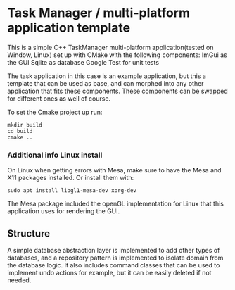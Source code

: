 # Task Manager / multi-platform application template
This is a simple C++ TaskManager multi-platform application(tested on Window, Linux) set up with CMake with the following components:
ImGui as the GUI
Sqlite as database
Google Test for unit tests

The task application in this case is an example application, but this a template that can be used as base, and can morphed into any other application that fits these components. These components can be swapped for different ones as well of course.

To set the Cmake project up run:
```
mkdir build
cd build
cmake ..
```

### Additional info Linux install
On Linux when getting errors with Mesa, make sure to have the Mesa and X11 packages installed. Or install them with:
```
sudo apt install libgl1-mesa-dev xorg-dev
```
The Mesa package included the openGL implementation for Linux that this application uses for rendering the GUI.

## Structure
A simple database abstraction layer is implemented to add other types of databases, and a repository pattern is implemented to isolate domain from the database logic. It also includes command classes that can be used to implement undo actions for example, but it can be easily deleted if not needed.
